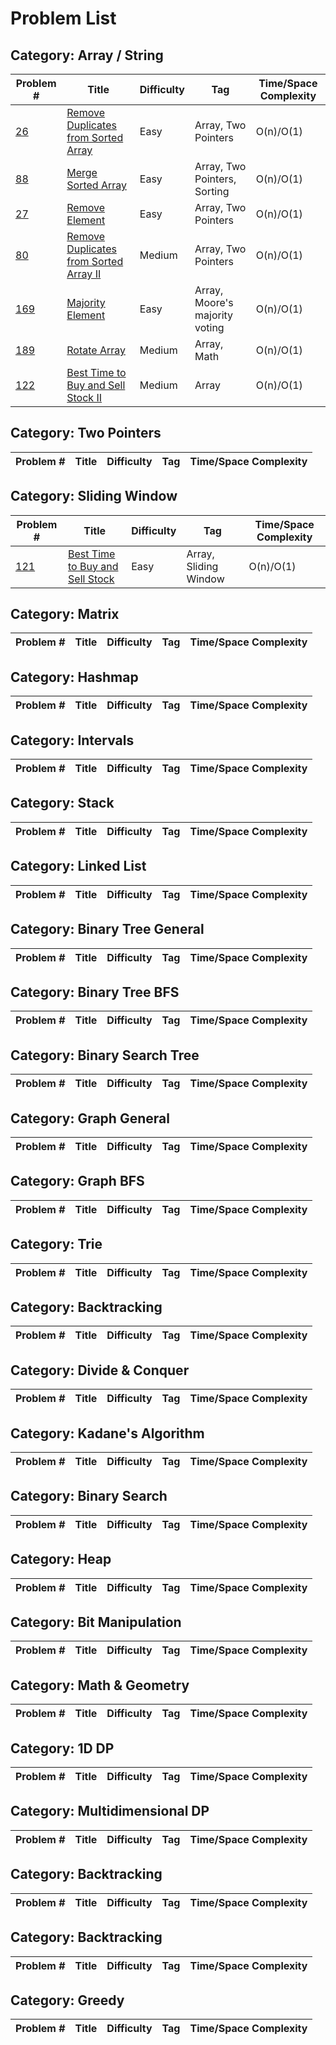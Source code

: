 # Problem List

## Category: Array / String

| Problem #| Title| Difficulty | Tag| Time/Space Complexity |
|---------------------------------------------------------------|-------------------------------------------------------------------------|------------|------------------------------|-----------------------|
| [26](https://leetcode.com/problems/remove-duplicates-from-sorted-array/description/)| [Remove Duplicates from Sorted Array](https://github.com/mmlunar/leetcode-cpp/blob/main/src/26_Remove_Duplicates_from_Sorted_Array.cpp)| Easy | Array, Two Pointers |O(n)/O(1) |
| [88](https://leetcode.com/problems/merge-sorted-array/description/)| [Merge Sorted Array](https://github.com/mmlunar/leetcode-cpp/blob/main/src/88-merge-sorted-array.cpp)| Easy | Array, Two Pointers, Sorting |O(n)/O(1) |
| [27](https://leetcode.com/problems/remove-element/description/)| [Remove Element](https://github.com/mmlunar/leetcode-cpp/blob/main/src/27-remove-element.cpp)| Easy | Array, Two Pointers |O(n)/O(1) |
| [80](https://leetcode.com/problems/remove-duplicates-from-sorted-array-ii/)| [Remove Duplicates from Sorted Array II](https://github.com/mmlunar/leetcode-cpp/blob/main/src/80-remove-duplicates-from-sorted-array-ii.cpp)| Medium | Array, Two Pointers |O(n)/O(1) |
| [169](https://leetcode.com/problems/majority-element/)| [Majority Element](https://github.com/mmlunar/leetcode-cpp/blob/main/src/169-majority-element.cpp)| Easy | Array, Moore's majority voting |O(n)/O(1) |
| [189](https://leetcode.com/problems/rotate-array/)| [Rotate Array](https://github.com/mmlunar/leetcode-cpp/blob/main/src/189-rotate-array.cpp)| Medium | Array, Math |O(n)/O(1) |
| [122](https://leetcode.com/problems/best-time-to-buy-and-sell-stock-ii/)| [Best Time to Buy and Sell Stock II](https://github.com/mmlunar/leetcode-cpp/blob/main/src/122-best-time-to-buy-and-sell-stock-ii.cpp)| Medium | Array |O(n)/O(1) |

## Category: Two Pointers

| Problem #| Title| Difficulty | Tag| Time/Space Complexity |
|---------------------------------------------------------------|-------------------------------------------------------------------------|------------|------------------------------|-----------------------|

## Category: Sliding Window

| Problem #| Title| Difficulty | Tag| Time/Space Complexity |
|---------------------------------------------------------------|-------------------------------------------------------------------------|------------|------------------------------|-----------------------|
| [121](https://leetcode.com/problems/best-time-to-buy-and-sell-stock/)| [Best Time to Buy and Sell Stock](https://github.com/mmlunar/leetcode-cpp/blob/main/src/121-best-time-to-buy-and-sell-stock.cpp)| Easy | Array, Sliding Window |O(n)/O(1) |

## Category: Matrix

| Problem #| Title| Difficulty | Tag| Time/Space Complexity |
|---------------------------------------------------------------|-------------------------------------------------------------------------|------------|------------------------------|-----------------------|

## Category: Hashmap

| Problem #| Title| Difficulty | Tag| Time/Space Complexity |
|---------------------------------------------------------------|-------------------------------------------------------------------------|------------|------------------------------|-----------------------|

## Category: Intervals

| Problem #| Title| Difficulty | Tag| Time/Space Complexity |
|---------------------------------------------------------------|-------------------------------------------------------------------------|------------|------------------------------|-----------------------|

## Category: Stack

| Problem #| Title| Difficulty | Tag| Time/Space Complexity |
|---------------------------------------------------------------|-------------------------------------------------------------------------|------------|------------------------------|-----------------------|

## Category: Linked List

| Problem #| Title| Difficulty | Tag| Time/Space Complexity |
|---------------------------------------------------------------|-------------------------------------------------------------------------|------------|------------------------------|-----------------------|

## Category: Binary Tree General

| Problem #| Title| Difficulty | Tag| Time/Space Complexity |
|---------------------------------------------------------------|-------------------------------------------------------------------------|------------|------------------------------|-----------------------|

## Category: Binary Tree BFS

| Problem #| Title| Difficulty | Tag| Time/Space Complexity |
|---------------------------------------------------------------|-------------------------------------------------------------------------|------------|------------------------------|-----------------------|

## Category: Binary Search Tree

| Problem #| Title| Difficulty | Tag| Time/Space Complexity |
|---------------------------------------------------------------|-------------------------------------------------------------------------|------------|------------------------------|-----------------------|

## Category: Graph General

| Problem #| Title| Difficulty | Tag| Time/Space Complexity |
|---------------------------------------------------------------|-------------------------------------------------------------------------|------------|------------------------------|-----------------------|

## Category: Graph BFS

| Problem #| Title| Difficulty | Tag| Time/Space Complexity |
|---------------------------------------------------------------|-------------------------------------------------------------------------|------------|------------------------------|-----------------------|

## Category: Trie

| Problem #| Title| Difficulty | Tag| Time/Space Complexity |
|---------------------------------------------------------------|-------------------------------------------------------------------------|------------|------------------------------|-----------------------|

## Category: Backtracking

| Problem #| Title| Difficulty | Tag| Time/Space Complexity |
|---------------------------------------------------------------|-------------------------------------------------------------------------|------------|------------------------------|-----------------------|

## Category: Divide & Conquer

| Problem #| Title| Difficulty | Tag| Time/Space Complexity |
|---------------------------------------------------------------|-------------------------------------------------------------------------|------------|------------------------------|-----------------------|

## Category: Kadane's Algorithm

| Problem #| Title| Difficulty | Tag| Time/Space Complexity |
|---------------------------------------------------------------|-------------------------------------------------------------------------|------------|------------------------------|-----------------------|

## Category: Binary Search

| Problem #| Title| Difficulty | Tag| Time/Space Complexity |
|---------------------------------------------------------------|-------------------------------------------------------------------------|------------|------------------------------|-----------------------|

## Category: Heap

| Problem #| Title| Difficulty | Tag| Time/Space Complexity |
|---------------------------------------------------------------|-------------------------------------------------------------------------|------------|------------------------------|-----------------------|

## Category: Bit Manipulation

| Problem #| Title| Difficulty | Tag| Time/Space Complexity |
|---------------------------------------------------------------|-------------------------------------------------------------------------|------------|------------------------------|-----------------------|

## Category: Math & Geometry

| Problem #| Title| Difficulty | Tag| Time/Space Complexity |
|---------------------------------------------------------------|-------------------------------------------------------------------------|------------|------------------------------|-----------------------|

## Category: 1D DP

| Problem #| Title| Difficulty | Tag| Time/Space Complexity |
|---------------------------------------------------------------|-------------------------------------------------------------------------|------------|------------------------------|-----------------------|

## Category: Multidimensional DP

| Problem #| Title| Difficulty | Tag| Time/Space Complexity |
|---------------------------------------------------------------|-------------------------------------------------------------------------|------------|------------------------------|-----------------------|

## Category: Backtracking

| Problem #| Title| Difficulty | Tag| Time/Space Complexity |
|---------------------------------------------------------------|-------------------------------------------------------------------------|------------|------------------------------|-----------------------|

## Category: Backtracking

| Problem #| Title| Difficulty | Tag| Time/Space Complexity |
|---------------------------------------------------------------|-------------------------------------------------------------------------|------------|------------------------------|-----------------------|

## Category: Greedy

| Problem #| Title| Difficulty | Tag| Time/Space Complexity |
|---------------------------------------------------------------|-------------------------------------------------------------------------|------------|------------------------------|-----------------------|